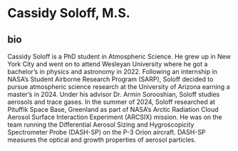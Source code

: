 # Cassidy Soloff, M.S.

## bio
Cassidy Soloff is a PhD student in Atmospheric Science. He grew up in New York City and went on to attend Wesleyan University where he got a bachelor’s in physics and astronomy in 2022. Following an internship in NASA’s Student Airborne Research Program (SARP), Soloff decided to pursue atmospheric science research at the University of Arizona earning a master’s in 2024. Under his advisor Dr. Armin Sorooshian, Soloff studies aerosols and trace gases. In the summer of 2024, Soloff researched at Pituffik Space Base, Greenland as part of NASA’s Arctic Radiation Cloud Aerosol Surface Interaction Experiment (ARCSIX) mission. He was on the team running the Differential Aerosol Sizing and Hygroscopicity Spectrometer Probe (DASH-SP) on the P-3 Orion aircraft. DASH-SP measures the optical and growth properties of aerosol particles.
